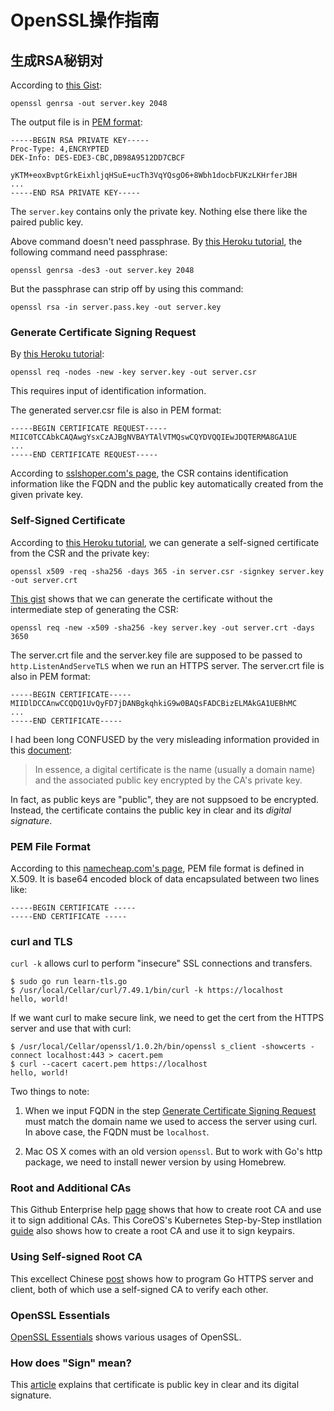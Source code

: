 # OpenSSL操作指南

## 生成RSA秘钥对

According to [this Gist](https://gist.github.com/denji/12b3a568f092ab951456):

```
openssl genrsa -out server.key 2048
```

The output file is in [PEM format](#pem-file-format):

```
-----BEGIN RSA PRIVATE KEY-----
Proc-Type: 4,ENCRYPTED
DEK-Info: DES-EDE3-CBC,DB98A9512DD7CBCF

yKTM+eoxBvptGrkEixhljqHSuE+ucTh3VqYQsgO6+8Wbh1docbFUKzLKHrferJBH
...
-----END RSA PRIVATE KEY-----
```

The `server.key` contains only the private key. Nothing else there
like the paired public key.

Above command doesn't need passphrase.  By
[this Heroku tutorial](https://devcenter.heroku.com/articles/ssl-endpoint#acquire-ssl-certificate),
the following command need passphrase:

```
openssl genrsa -des3 -out server.key 2048
```

But the passphrase can strip off by using this command:

```
openssl rsa -in server.pass.key -out server.key
```

### Generate Certificate Signing Request

By [this Heroku tutorial](https://devcenter.heroku.com/articles/ssl-certificate-self):

```
openssl req -nodes -new -key server.key -out server.csr
```

This requires input of identification information.

The generated server.csr file is also in PEM format:

```
-----BEGIN CERTIFICATE REQUEST-----
MIIC0TCCAbkCAQAwgYsxCzAJBgNVBAYTAlVTMQswCQYDVQQIEwJDQTERMA8GA1UE
...
-----END CERTIFICATE REQUEST-----
```

According to
[sslshoper.com's page](https://www.sslshopper.com/what-is-a-csr-certificate-signing-request.html),
the CSR contains identification information like the FQDN and the
public key automatically created from the given private key.


### Self-Signed Certificate

According to
[this Heroku tutorial](https://devcenter.heroku.com/articles/ssl-certificate-self),
we can generate a self-signed certificate from the CSR and the private
key:

```
openssl x509 -req -sha256 -days 365 -in server.csr -signkey server.key -out server.crt
```

[This gist](https://gist.github.com/denji/12b3a568f092ab951456) shows
that we can generate the certificate without the intermediate step of
generating the CSR:

```
openssl req -new -x509 -sha256 -key server.key -out server.crt -days 3650
```

The server.crt file and the server.key file are supposed to be passed
to `http.ListenAndServeTLS` when we run an HTTPS server.  The
server.crt file is also in PEM format:

```
-----BEGIN CERTIFICATE-----
MIIDlDCCAnwCCQDQ1UvQyFD7jDANBgkqhkiG9w0BAQsFADCBizELMAkGA1UEBhMC
...
-----END CERTIFICATE-----
```

I had been long CONFUSED by the very misleading information provided in this 
[document](http://www.techradar.com/us/news/software/how-ssl-and-tls-works-1047412):

> In essence, a digital certificate is the name (usually a domain
> name) and the associated public key encrypted by the CA's private
> key.

In fact, as public keys are "public", they are not suppsoed to be
encrypted.  Instead, the certificate contains the public key in clear
and its *digital signature*.


### PEM File Format

According to this
[namecheap.com's page](https://www.namecheap.com/support/knowledgebase/article.aspx/9474/69/how-do-i-create-a-pem-file-from-the-certificates-i-received-from-you),
PEM file format is defined in X.509.  It is base64 encoded block of
data encapsulated between two lines like:

```
-----BEGIN CERTIFICATE ----- 
-----END CERTIFICATE -----
```

### curl and TLS

`curl -k` allows curl to perform "insecure" SSL connections and transfers.

```
$ sudo go run learn-tls.go
$ /usr/local/Cellar/curl/7.49.1/bin/curl -k https://localhost
hello, world!
```

If we want curl to make secure link, we need to get the cert from the
HTTPS server and use that with curl:

```
$ /usr/local/Cellar/openssl/1.0.2h/bin/openssl s_client -showcerts -connect localhost:443 > cacert.pem
$ curl --cacert cacert.pem https://localhost
hello, world!
```

Two things to note:

1. When we input FQDN in the step
   [Generate Certificate Signing Request](#generate-certificate-signing-request)
   must match the domain name we used to access the server using curl.
   In above case, the FQDN must be `localhost`.

1. Mac OS X comes with an old version `openssl`.  But to work with
   Go's http package, we need to install newer version by using
   Homebrew.


### Root and Additional CAs

This Github Enterprise help
[page](https://help.github.com/enterprise/11.10.340/admin/articles/using-self-signed-ssl-certificates/)
shows that how to create root CA and use it to sign additional CAs.
This CoreOS's Kubernetes Step-by-Step instllation
[guide](https://coreos.com/kubernetes/docs/latest/openssl.html) also
shows how to create a root CA and use it to sign keypairs.


### Using Self-signed Root CA

This excellect Chinese
[post](http://tonybai.com/2015/04/30/go-and-https/) shows how to
program Go HTTPS server and client, both of which use a self-signed CA
to verify each other.

### OpenSSL Essentials

[OpenSSL Essentials](https://www.digitalocean.com/community/tutorials/openssl-essentials-working-with-ssl-certificates-private-keys-and-csrs)
shows various usages of OpenSSL.


### How does "Sign" mean?

This
[article](http://commandlinefanatic.com/cgi-bin/showarticle.cgi?article=art012)
explains that certificate is public key in clear and its digital
signature.

